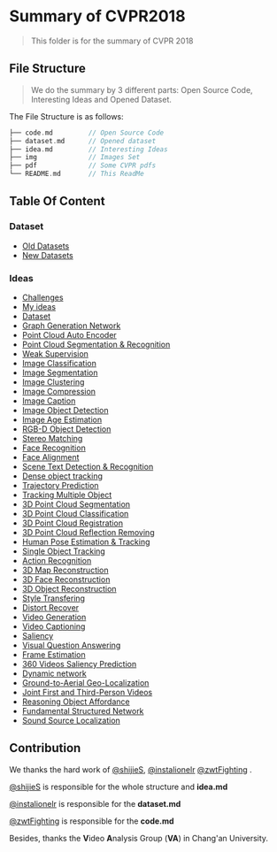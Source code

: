 # Summary of CVPR2018

> This folder is for the summary of CVPR 2018

## File Structure

> We do the summary by 3 different parts: Open Source Code, Interesting Ideas and Opened Dataset.

The File Structure is as follows:

```c++
├── code.md			// Open Source Code
├── dataset.md		// Opened dataset
├── idea.md			// Interesting Ideas
├── img				// Images Set
├── pdf				// Some CVPR pdfs
└── README.md		// This ReadMe
```

## Table Of Content

### Dataset

- [Old Datasets](https://github.com/shijieS/CVPR-Summary/blob/ssj-cvpr2018/2018/dataset.md#old-datasets)
- [New Datasets](https://github.com/shijieS/CVPR-Summary/blob/ssj-cvpr2018/2018/dataset.md#new-datasets)

### Ideas

- [Challenges](https://github.com/shijieS/CVPR-Summary/blob/ssj-cvpr2018/2018/idea.md#challenges)
- [My ideas](https://github.com/shijieS/CVPR-Summary/blob/ssj-cvpr2018/2018/idea.md#my-ideas)
- [Dataset](https://github.com/shijieS/CVPR-Summary/blob/ssj-cvpr2018/2018/idea.md#dataset)
- [Graph Generation Network](https://github.com/shijieS/CVPR-Summary/blob/ssj-cvpr2018/2018/idea.md#graph-generation-network)
- [Point Cloud Auto Encoder](https://github.com/shijieS/CVPR-Summary/blob/ssj-cvpr2018/2018/idea.md#point-cloud-auto-encoder)
- [Point Cloud Segmentation & Recognition](https://github.com/shijieS/CVPR-Summary/blob/ssj-cvpr2018/2018/idea.md#point-cloud-segmentation---recognition)
- [Weak Supervision](https://github.com/shijieS/CVPR-Summary/blob/ssj-cvpr2018/2018/idea.md#weak-supervision)
- [Image Classification](https://github.com/shijieS/CVPR-Summary/blob/ssj-cvpr2018/2018/idea.md#image-classification)
- [Image Segmentation](https://github.com/shijieS/CVPR-Summary/blob/ssj-cvpr2018/2018/idea.md#image-segmentation)
- [Image Clustering](https://github.com/shijieS/CVPR-Summary/blob/ssj-cvpr2018/2018/idea.md#image-clustering)
- [Image Compression](https://github.com/shijieS/CVPR-Summary/blob/ssj-cvpr2018/2018/idea.md#image-compression)
- [Image Caption](https://github.com/shijieS/CVPR-Summary/blob/ssj-cvpr2018/2018/idea.md#image-caption)
- [Image Object Detection](https://github.com/shijieS/CVPR-Summary/blob/ssj-cvpr2018/2018/idea.md#image-object-detection)
- [Image Age Estimation](https://github.com/shijieS/CVPR-Summary/blob/ssj-cvpr2018/2018/idea.md#image-age-estimation)
- [RGB-D Object Detection](https://github.com/shijieS/CVPR-Summary/blob/ssj-cvpr2018/2018/idea.md#rgb-d-object-detection)
- [Stereo Matching](https://github.com/shijieS/CVPR-Summary/blob/ssj-cvpr2018/2018/idea.md#stereo-matching)
- [Face Recognition](https://github.com/shijieS/CVPR-Summary/blob/ssj-cvpr2018/2018/idea.md#face-recognition)
- [Face Alignment](https://github.com/shijieS/CVPR-Summary/blob/ssj-cvpr2018/2018/idea.md#face-alignment)
- [Scene Text Detection & Recognition](https://github.com/shijieS/CVPR-Summary/blob/ssj-cvpr2018/2018/idea.md#scene-text-detection---recognition)
- [Dense object tracking](https://github.com/shijieS/CVPR-Summary/blob/ssj-cvpr2018/2018/idea.md#dense-object-tracking)
- [Trajectory Prediction](https://github.com/shijieS/CVPR-Summary/blob/ssj-cvpr2018/2018/idea.md#trajectory-prediction)
- [Tracking Multiple Object](https://github.com/shijieS/CVPR-Summary/blob/ssj-cvpr2018/2018/idea.md#tracking-multiple-object)
- [3D Point Cloud Segmentation](https://github.com/shijieS/CVPR-Summary/blob/ssj-cvpr2018/2018/idea.md#3d-point-cloud-segmentation)
- [3D Point Cloud Classification](https://github.com/shijieS/CVPR-Summary/blob/ssj-cvpr2018/2018/idea.md#3d-point-cloud-classification)
- [3D Point Cloud Registration](https://github.com/shijieS/CVPR-Summary/blob/ssj-cvpr2018/2018/idea.md#3d-point-cloud-registration)
- [3D Point Cloud Reflection Removing](https://github.com/shijieS/CVPR-Summary/blob/ssj-cvpr2018/2018/idea.md#3d-point-cloud-reflection-removing)
- [Human Pose Estimation & Tracking](https://github.com/shijieS/CVPR-Summary/blob/ssj-cvpr2018/2018/idea.md#human-pose-estimation---tracking)
- [Single Object Tracking](https://github.com/shijieS/CVPR-Summary/blob/ssj-cvpr2018/2018/idea.md#single-object-tracking)
- [Action Recognition](https://github.com/shijieS/CVPR-Summary/blob/ssj-cvpr2018/2018/idea.md#action-recognition)
- [3D Map Reconstruction](https://github.com/shijieS/CVPR-Summary/blob/ssj-cvpr2018/2018/idea.md#3d-map-reconstruction)
- [3D Face Reconstruction](https://github.com/shijieS/CVPR-Summary/blob/ssj-cvpr2018/2018/idea.md#3d-face-reconstruction)
- [3D Object Reconstruction](https://github.com/shijieS/CVPR-Summary/blob/ssj-cvpr2018/2018/idea.md#3d-object-reconstruction)
- [Style Transfering](https://github.com/shijieS/CVPR-Summary/blob/ssj-cvpr2018/2018/idea.md#style-transfering)
- [Distort Recover](https://github.com/shijieS/CVPR-Summary/blob/ssj-cvpr2018/2018/idea.md#distort-recover)
- [Video Generation](https://github.com/shijieS/CVPR-Summary/blob/ssj-cvpr2018/2018/idea.md#video-generation)
- [Video Captioning](https://github.com/shijieS/CVPR-Summary/blob/ssj-cvpr2018/2018/idea.md#video-captioning)
- [Saliency](https://github.com/shijieS/CVPR-Summary/blob/ssj-cvpr2018/2018/idea.md#saliency)
- [Visual Question Answering](https://github.com/shijieS/CVPR-Summary/blob/ssj-cvpr2018/2018/idea.md#visual-question-answering)
- [Frame Estimation](https://github.com/shijieS/CVPR-Summary/blob/ssj-cvpr2018/2018/idea.md#frame-estimation)
- [360 Videos Saliency Prediction](https://github.com/shijieS/CVPR-Summary/blob/ssj-cvpr2018/2018/idea.md#360-videos-saliency-prediction)
- [Dynamic network](https://github.com/shijieS/CVPR-Summary/blob/ssj-cvpr2018/2018/idea.md#dynamic-network)
- [Ground-to-Aerial Geo-Localization](https://github.com/shijieS/CVPR-Summary/blob/ssj-cvpr2018/2018/idea.md#ground-to-aerial-geo-localization)
- [Joint First and Third-Person Videos](https://github.com/shijieS/CVPR-Summary/blob/ssj-cvpr2018/2018/idea.md#joint-first-and-third-person-videos)
- [Reasoning Object Affordance](https://github.com/shijieS/CVPR-Summary/blob/ssj-cvpr2018/2018/idea.md#reasoning-object-affordance)
- [Fundamental Structured Network](https://github.com/shijieS/CVPR-Summary/blob/ssj-cvpr2018/2018/idea.md#fundamental-structured-network)
- [Sound Source Localization](https://github.com/shijieS/CVPR-Summary/blob/ssj-cvpr2018/2018/idea.md#sound-source-localization)

## Contribution

We thanks the hard work of [@shijieS](https://github.com/shijieS), [@instalionelr](https://github.com/instalionelr) [@zwtFighting](https://github.com/zwtFighting) . 

[@shijieS](https://github.com/shijieS) is responsible for the whole structure and **idea.md**

[@instalionelr](https://github.com/instalionelr) is responsible for the **dataset.md**

[@zwtFighting](https://github.com/zwtFighting) is responsible for the **code.md**



Besides, thanks the **V**ideo **A**nalysis Group (**VA**) in Chang'an University.